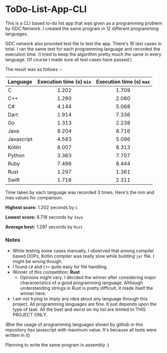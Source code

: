 # ToDo-List-App-CLI

This is a CLI based to-do list app that was given as a programming problem by GDC Network. I created the same program in 12 different programming languages.

GDC network also provided test file to test the app. There's 16 test cases in total. I ran the same test for each programming language and recorded the execution time.
(I tried to keep the algorithm pretty much the same in every language. Of course I made sure all test cases have passed.)

The result was as follows :-

| Language   | Execution time (s) `min` | Execution time (s) `max` |
| :------------- |:-------------:| :------------: |
| C | 1.202 | 1.709 |
| C++ | 1.260 | 2.080 |
| C# | 4.144 | 5.068 |
| Dart | 1.914 | 7.336 |
| Go | 1.313 | 2.238 |
| Java | 8.204 | 8.716 |
| Javascript | 4.583 | 5.096 |
| Kotlin | 8.007 | 8.313 |
| Python | 3.363 | 7.707 |
| Ruby | 7.486 | 8.444 |
| Rust | 1.297 | 1.361 |
| Swift | 1.716 | 2.311 |

Time taken by each language was recorded 3 times. Here's the min and max values for comparison.

**Highest score:**
1.202 seconds by `C`

**Lowest score:**
8.716 seconds by `Java`

**Average best:**
1.297 seconds by `Rust`

### Notes
- While testing some cases manually, I observed that among compiler based OOPs, Kotlin compiler was really slow while building `jar` file. I might be wrong though.
- I found `C#` and `C++` quite easy for file handling.
- Winner of this competition: **Rust**
  - Opinions might vary. I decided the winner after considering major characteristics of a good programming language. Although understanding strings in Rust is pretty difficult, it made itself the winner here.
- I am not trying to imply any idea about any language through this project. All programming languages are fine. It just depends upon the type of task. All the best and worst on my list are limited to THIS PROJECT ONLY.

(Btw the usage of programming languages shown by github in this repository has javascript with maximum value. It's because all tests were written in it)

Planning to write the same program in assembly :)